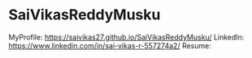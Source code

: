 # SaiVikasReddyMusku
MyProfile: https://saivikas27.github.io/SaiVikasReddyMusku/
LinkedIn: https://www.linkedin.com/in/sai-vikas-r-557274a2/
Resume: 
